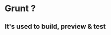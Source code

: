 # Grunt ?

## <span class="fragment">It's used to <span class="fragment">build</span><span class="fragment">, preview</span><span class="fragment"> &amp; test</span></span>
